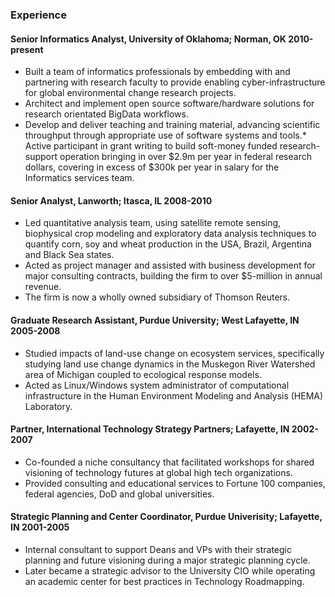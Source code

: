 ---
---
### Experience

#### Senior Informatics Analyst, University of Oklahoma; Norman, OK __2010-present__

* Built a team of informatics professionals by embedding with and partnering with research faculty to provide enabling cyber-infrastructure for global environmental change research projects. 
* Architect and implement open source software/hardware solutions for research orientated BigData workflows. 
* Develop and deliver teaching and training material, advancing scientific throughput through appropriate use of software systems and tools.* Active participant in grant writing to build soft-money funded research-support operation bringing in over $2.9m per year in federal research dollars, covering in excess of $300k per year in salary for the Informatics services team.

#### Senior Analyst, Lanworth; Itasca, IL __2008-2010__

* Led quantitative analysis team, using satellite remote sensing, biophysical crop modeling and exploratory data analysis techniques to quantify corn, soy and wheat production in the USA, Brazil, Argentina and Black Sea states. 
* Acted as project manager and assisted with business development for major consulting contracts, building the firm to over $5-million in annual revenue. 
* The firm is now a wholly owned subsidiary of Thomson Reuters.

#### Graduate Research Assistant, Purdue University; West Lafayette, IN  __2005-2008__

* Studied impacts of land-use change on ecosystem services, specifically studying land use change dynamics in the Muskegon River Watershed area of Michigan coupled to ecological response models. 
* Acted as Linux/Windows system administrator of computational infrastructure in the Human Environment Modeling and Analysis (HEMA) Laboratory.

#### Partner, International Technology Strategy Partners; Lafayette, IN  __2002-2007__

* Co-founded a niche consultancy that facilitated workshops for shared visioning of technology futures at global high tech organizations. 
* Provided consulting and educational services to Fortune 100 companies, federal agencies, DoD and global universities.

#### Strategic Planning and Center Coordinator, Purdue Univerisity; Lafayette, IN __2001-2005__

* Internal consultant to support Deans and VPs with their strategic planning and future visioning during a major strategic planning cycle. 
* Later became a strategic advisor to the University CIO while operating an academic center for best practices in Technology Roadmapping.

